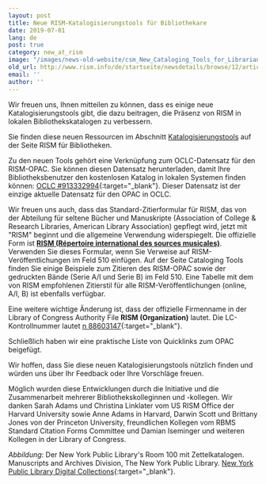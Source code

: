 ```yaml
---
layout: post
title: Neue RISM-Katalogisierungstools für Bibliothekare
date: 2019-07-01
lang: de
post: true
category: new_at_rism
image: "/images/news-old-website/csm_New_Cataloging_Tools_for_Librarians_NYPL_f4112beb94.jpg"
old_url: http://www.rism.info/de/startseite/newsdetails/browse/12/article/64/new-rism-cataloging-tools-for-librarians.html
email: ''
author: ''
---
```


Wir freuen uns, Ihnen mitteilen zu können, dass es einige neue Katalogisierungstools gibt, die dazu beitragen, die Präsenz von RISM in lokalen Bibliothekskatalogen zu verbessern.

Sie finden diese neuen Ressourcen im Abschnitt [Katalogisierungstools](/organization/rism-for-libraries.html) auf der Seite RISM für Bibliotheken.

Zu den neuen Tools gehört eine Verknüpfung zum OCLC-Datensatz für den RISM-OPAC. Sie können diesen Datensatz herunterladen, damit Ihre Bibliotheksbenutzer den kostenlosen Katalog in lokalen Systemen finden können: [OCLC #913332994](http://www.worldcat.org/oclc/913332994){:target="_blank"}. Dieser Datensatz ist der einzige aktuelle Datensatz für den OPAC in OCLC.

Wir freuen uns auch, dass das Standard-Zitierformular für RISM, das von der Abteilung für seltene Bücher und Manuskripte (Association of College & Research Libraries, American Library Association) gepflegt wird, jetzt mit "RISM" beginnt und die allgemeine Verwendung widerspiegelt. Die offizielle Form ist [**RISM (Répertoire international des sources musicales)**](https://rbms.info/scf/?scf_entries=rism-repertoire-international-des-sources-musicales). Verwenden Sie dieses Formular, wenn Sie Verweise auf RISM-Veröffentlichungen im Feld 510 einfügen. Auf der Seite Cataloging Tools finden Sie einige Beispiele zum Zitieren des RISM-OPAC sowie der gedruckten Bände (Serie A/I und Serie B) im Feld 510. Eine Tabelle mit dem von RISM empfohlenen Zitierstil für alle RISM-Veröffentlichungen (online, A/I, B) ist ebenfalls verfügbar.

Eine weitere wichtige Änderung ist, dass der offizielle Firmenname in der Library of Congress Authority File **RISM (Organization)** lautet. Die LC-Kontrollnummer lautet [n 88603147](https://lccn.loc.gov/n88603147){:target="_blank"}.

Schließlich haben wir eine praktische Liste von Quicklinks zum OPAC beigefügt.

Wir hoffen, dass Sie diese neuen Katalogisierungstools nützlich finden und würden uns über Ihr Feedback oder Ihre Vorschläge freuen.

Möglich wurden diese Entwicklungen durch die Initiative und die Zusammenarbeit mehrerer Bibliothekskolleginnen und -kollegen. Wir danken Sarah Adams und Christina Linklater vom US RISM Office der Harvard University sowie Anne Adams in Harvard, Darwin Scott und Brittany Jones von der Princeton University, freundlichen Kollegen vom RBMS Standard Citation Forms Committee und Damian Iseminger und weiteren Kollegen in der Library of Congress.

_Abbildung_: Der New York Public Library's Room 100 mit Zettelkatalogen. Manuscripts and Archives Division, The New York Public Library. [New York Public Library Digital Collections](http://digitalcollections.nypl.org/items/510d47dd-eb76-a3d9-e040-e00a18064a99){:target="_blank"}.